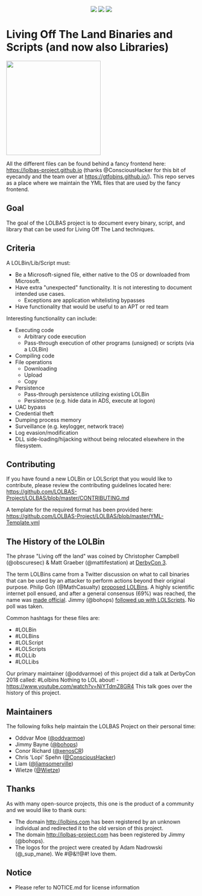 <p align="center">
    <a href="https://github.com/LOLBAS-Project/LOLBAS/actions/workflows/yaml-linting.yml/badge.svg?branch=master">
        <img src="https://img.shields.io/github/actions/workflow/status/LOLBAS-Project/LOLBAS/yaml-linting.yml?branch=master" /></a>
    <a href="https://github.com/LOLBAS-Project/LOLBAS">
        <img src="assets/lolbas-count.svg" /></a>
    <a href="https://github.com/LOLBAS-Project/LOLBAS/stargazers">
        <img src="https://img.shields.io/github/stars/LOLBAS-Project/LOLBAS?style=social" /></a>
</p>

# Living Off The Land Binaries and Scripts (and now also Libraries)

<img src="https://github.com/api0cradle/LOLBAS/raw/master/Logo/LOLBAS.png" height="250">

All the different files can be found behind a fancy frontend here: https://lolbas-project.github.io (thanks @ConsciousHacker for this bit of eyecandy and the team over at https://gtfobins.github.io/).
This repo serves as a place where we maintain the YML files that are used by the fancy frontend.

## Goal

The goal of the LOLBAS project is to document every binary, script, and library that can be used for Living Off The Land techniques.

## Criteria

A LOLBin/Lib/Script must:

* Be a Microsoft-signed file, either native to the OS or downloaded from Microsoft.
* Have extra "unexpected" functionality. It is not interesting to document intended use cases.
  * Exceptions are application whitelisting bypasses
* Have functionality that would be useful to an APT or red team

Interesting functionality can include:

* Executing code
  * Arbitrary code execution
  * Pass-through execution of other programs (unsigned) or scripts (via a LOLBin)
* Compiling code
* File operations
  * Downloading
  * Upload
  * Copy
* Persistence
  * Pass-through persistence utilizing existing LOLBin
  * Persistence (e.g. hide data in ADS, execute at logon)
* UAC bypass
* Credential theft
* Dumping process memory
* Surveillance (e.g. keylogger, network trace)
* Log evasion/modification
* DLL side-loading/hijacking without being relocated elsewhere in the filesystem.

## Contributing

If you have found a new LOLBin or LOLScript that you would like to contribute, please review the contributing guidelines located here: https://github.com/LOLBAS-Project/LOLBAS/blob/master/CONTRIBUTING.md

A template for the required format has been provided here: https://github.com/LOLBAS-Project/LOLBAS/blob/master/YML-Template.yml

## The History of the LOLBin

The phrase "Living off the land" was coined by Christopher Campbell (@obscuresec) & Matt Graeber (@mattifestation) at [DerbyCon 3](https://www.youtube.com/watch?v=j-r6UonEkUw).

The term LOLBins came from a Twitter discussion on what to call binaries that can be used by an attacker to perform actions beyond their original purpose. Philip Goh (@MathCasualty) [proposed LOLBins](https://twitter.com/MathCasualty/status/969174982579273728). A highly scientific internet poll ensued, and after a general consensus (69%) was reached, the name was [made official](https://twitter.com/Oddvarmoe/status/985432848961343488). Jimmy (@bohops) [followed up with LOLScripts](https://twitter.com/bohops/status/984828803120881665). No poll was taken.

Common hashtags for these files are:

* #LOLBin
* #LOLBins
* #LOLScript
* #LOLScripts
* #LOLLib
* #LOLLibs

Our primary maintainer (@oddvarmoe) of this project did a talk at DerbyCon 2018 called: #Lolbins Nothing to LOL about! - https://www.youtube.com/watch?v=NiYTdmZ8GR4
This talk goes over the history of this project. 

## Maintainers

The following folks help maintain the LOLBAS Project on their personal time:

* Oddvar Moe ([@oddvarmoe](https://twitter.com/Oddvarmoe))
* Jimmy Bayne ([@bohops](https://twitter.com/bohops))
* Conor Richard ([@xenosCR](https://twitter.com/xenosCR))
* Chris 'Lopi' Spehn ([@ConsciousHacker](https://twitter.com/ConsciousHacker))
* Liam ([@liamsomerville](https://twitter.com/liamsomerville))
* Wietze ([@Wietze](https://twitter.com/@Wietze))

## Thanks

As with many open-source projects, this one is the product of a community and we would like to thank ours:

* The domain http://lolbins.com has been registered by an unknown individual and redirected it to the old version of this project.
* The domain http://lolbas-project.com has been registered by Jimmy (@bohops).
* The logos for the project were created by Adam Nadrowski (@_sup_mane). We #@&!!@#! love them.

## Notice

* Please refer to NOTICE.md for license information
